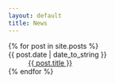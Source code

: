 ```yaml
---
layout: default
title: News
---
```

<dl class="posts">
  {% for post in site.posts %}
    <dt><span>{{ post.date | date_to_string }}</dt><dd><a href="{{ post.url }}">{{ post.title }}</a></dd>
  {% endfor %}
</dl>
